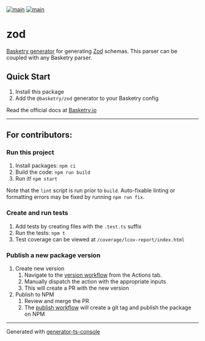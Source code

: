 [![main](https://github.com/basketry/zod/workflows/build/badge.svg?branch=main&event=push)](https://github.com/basketry/zod/actions?query=workflow%3Abuild+branch%3Amain+event%3Apush)
[![main](https://img.shields.io/npm/v/@basketry/zod)](https://www.npmjs.com/package/@basketry/zod)

# zod

[Basketry generator](https://github.com/basketry/basketry) for generating [Zod](https://zod.dev) schemas. This parser can be coupled with any Basketry parser.

## Quick Start

1. Install this package
2. Add the `@basketry/zod` generator to your Basketry config

Read the official docs at [Basketry.io](https://basketry.io/docs/components/@basketry/zod)

---

## For contributors:

### Run this project

1.  Install packages: `npm ci`
1.  Build the code: `npm run build`
1.  Run it! `npm start`

Note that the `lint` script is run prior to `build`. Auto-fixable linting or formatting errors may be fixed by running `npm run fix`.

### Create and run tests

1.  Add tests by creating files with the `.test.ts` suffix
1.  Run the tests: `npm t`
1.  Test coverage can be viewed at `/coverage/lcov-report/index.html`

### Publish a new package version

1. Create new version
   1. Navigate to the [version workflow](https://github.com/basketry/zod/actions/workflows/version.yml) from the Actions tab.
   1. Manually dispatch the action with the appropriate inputs
   1. This will create a PR with the new version
1. Publish to NPM
   1. Review and merge the PR
   1. The [publish workflow](https://github.com/basketry/zod/actions/workflows/publish.yml) will create a git tag and publish the package on NPM

---

Generated with [generator-ts-console](https://www.npmjs.com/package/generator-ts-console)
